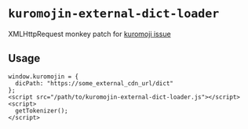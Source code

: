 # `kuromojin-external-dict-loader`

XMLHttpRequest monkey patch for [kuromoji issue](https://github.com/takuyaa/kuromoji.js/issues/37)

## Usage

```
window.kuromojin = {
  dicPath: "https://some_external_cdn_url/dict"
};
<script src="/path/to/kuromojin-external-dict-loader.js"></script>
<script>
  getTokenizer();
</script>
```
